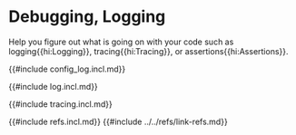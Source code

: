 # Debugging, Logging

Help you figure out what is going on with your code such as logging{{hi:Logging}}, tracing{{hi:Tracing}}, or assertions{{hi:Assertions}}.

{{#include config_log.incl.md}}

{{#include log.incl.md}}

{{#include tracing.incl.md}}

{{#include refs.incl.md}}
{{#include ../../refs/link-refs.md}}

<div class="hidden">
</div>
